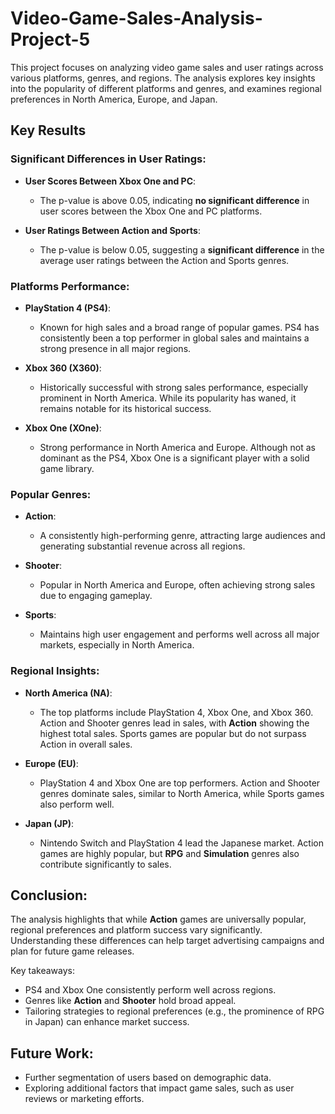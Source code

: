 # Video-Game-Sales-Analysis-Project-5

This project focuses on analyzing video game sales and user ratings across various platforms, genres, and regions. The analysis explores key insights into the popularity of different platforms and genres, and examines regional preferences in North America, Europe, and Japan.

## Key Results

### Significant Differences in User Ratings:

- **User Scores Between Xbox One and PC**:
  - The p-value is above 0.05, indicating **no significant difference** in user scores between the Xbox One and PC platforms.

- **User Ratings Between Action and Sports**:
  - The p-value is below 0.05, suggesting a **significant difference** in the average user ratings between the Action and Sports genres.

### Platforms Performance:

- **PlayStation 4 (PS4)**:
  - Known for high sales and a broad range of popular games. PS4 has consistently been a top performer in global sales and maintains a strong presence in all major regions.

- **Xbox 360 (X360)**:
  - Historically successful with strong sales performance, especially prominent in North America. While its popularity has waned, it remains notable for its historical success.

- **Xbox One (XOne)**:
  - Strong performance in North America and Europe. Although not as dominant as the PS4, Xbox One is a significant player with a solid game library.

### Popular Genres:

- **Action**:
  - A consistently high-performing genre, attracting large audiences and generating substantial revenue across all regions.

- **Shooter**:
  - Popular in North America and Europe, often achieving strong sales due to engaging gameplay.

- **Sports**:
  - Maintains high user engagement and performs well across all major markets, especially in North America.

### Regional Insights:

- **North America (NA)**:
  - The top platforms include PlayStation 4, Xbox One, and Xbox 360. Action and Shooter genres lead in sales, with **Action** showing the highest total sales. Sports games are popular but do not surpass Action in overall sales.

- **Europe (EU)**:
  - PlayStation 4 and Xbox One are top performers. Action and Shooter genres dominate sales, similar to North America, while Sports games also perform well.

- **Japan (JP)**:
  - Nintendo Switch and PlayStation 4 lead the Japanese market. Action games are highly popular, but **RPG** and **Simulation** genres also contribute significantly to sales.

## Conclusion:

The analysis highlights that while **Action** games are universally popular, regional preferences and platform success vary significantly. Understanding these differences can help target advertising campaigns and plan for future game releases.

Key takeaways:
- PS4 and Xbox One consistently perform well across regions.
- Genres like **Action** and **Shooter** hold broad appeal.
- Tailoring strategies to regional preferences (e.g., the prominence of RPG in Japan) can enhance market success.

## Future Work:

- Further segmentation of users based on demographic data.
- Exploring additional factors that impact game sales, such as user reviews or marketing efforts.


